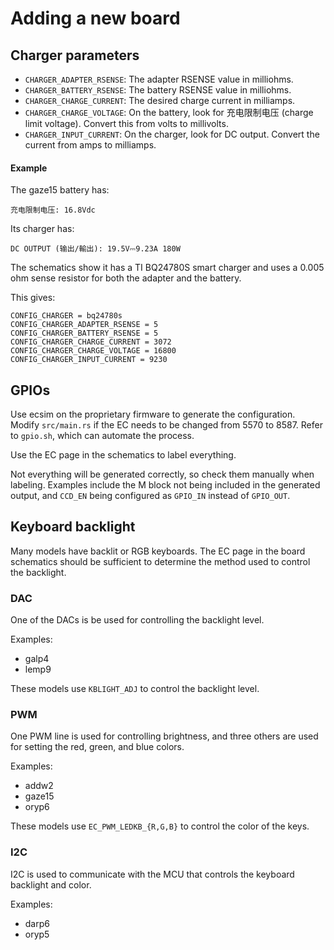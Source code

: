 # Adding a new board

## Charger parameters

- `CHARGER_ADAPTER_RSENSE`: The adapter RSENSE value in milliohms.
- `CHARGER_BATTERY_RSENSE`: The battery RSENSE value in milliohms.
- `CHARGER_CHARGE_CURRENT`: The desired charge current in milliamps.
- `CHARGER_CHARGE_VOLTAGE`: On the battery, look for 充电限制电压 (charge limit
  voltage). Convert this from volts to millivolts.
- `CHARGER_INPUT_CURRENT`: On the charger, look for DC output. Convert the
  current from amps to milliamps.

#### Example

The gaze15 battery has:

```
充电限制电压: 16.8Vdc
```

Its charger has:

```
DC OUTPUT (输出/輸出): 19.5V⎓9.23A 180W
```

The schematics show it has a TI BQ24780S smart charger and uses a 0.005 ohm
sense resistor for both the adapter and the battery.

This gives:

```
CONFIG_CHARGER = bq24780s
CONFIG_CHARGER_ADAPTER_RSENSE = 5
CONFIG_CHARGER_BATTERY_RSENSE = 5
CONFIG_CHARGER_CHARGE_CURRENT = 3072
CONFIG_CHARGER_CHARGE_VOLTAGE = 16800
CONFIG_CHARGER_INPUT_CURRENT = 9230
```

## GPIOs

Use ecsim on the proprietary firmware to generate the configuration. Modify
`src/main.rs` if the EC needs to be changed from 5570 to 8587. Refer to
`gpio.sh`, which can automate the process.

Use the EC page in the schematics to label everything.

Not everything will be generated correctly, so check them manually when
labeling. Examples include the M block not being included in the generated
output, and `CCD_EN` being configured as `GPIO_IN` instead of `GPIO_OUT`.

## Keyboard backlight

Many models have backlit or RGB keyboards. The EC page in the board schematics
should be sufficient to determine the method used to control the backlight.

### DAC

One of the DACs is be used for controlling the backlight level.

Examples:

- galp4
- lemp9

These models use `KBLIGHT_ADJ` to control the backlight level.

### PWM

One PWM line is used for controlling brightness, and three others are used for
setting the red, green, and blue colors.

Examples:

- addw2
- gaze15
- oryp6

These models use `EC_PWM_LEDKB_{R,G,B}` to control the color of the keys.

### I2C

I2C is used to communicate with the MCU that controls the keyboard backlight
and color.

Examples:

- darp6
- oryp5
